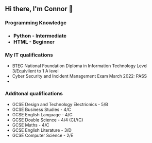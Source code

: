 <h2> Hi there, I'm Connor 👋 </h3>

<h3> Programming Knowledge <h3>
    <ul>
        <li> Python - Intermediate </li>
        <li> HTML - Beginner </li>
    </ul>
    
<h3> My IT qualifications </h3>
    <ul>    
        <li> BTEC National Foundation Diploma in Information Technology Level 3/Equivilent to 1 A level </li>
<!--    <li> BTEC National Extended Diploma in Information Technology Level 3/Equivilent to 2 A levels -->
        <li> Cyber Security and Incident Management Exam March 2022: PASS </li>
<!--    <li> IT Service Delivery Exam May 2022:  -->
        <li>     
   </ul> 
    
<h3> Additonal qualifications </h3>
    <ul> 
        <li> GCSE Design and Technology Electrionics - 5/B </li>
        <li> GCSE Business Studies - 4/C </li>
        <li> GCSE English Language - 4/C </li>
        <li> GCSE Double Science - 4/4 (C)/(C) </li>
        <li> GCSE Maths - 4/C </li>
        <li> GCSE English Literature - 3/D </li>
        <li> GCSE Computer Science - 2/E </li>
        
<!-- <h3> My programming Projects <h3> 
        <ul>
            <li></li>
            <li></li>
            <li></li>
        </ul>
-->
        
        
